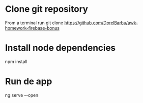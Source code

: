 # Clone git repository
From a terminal run git clone https://github.com/DorelBarbu/awk-homework-firebase-bonus
# Install node dependencies
npm install
# Run de app
ng serve --open